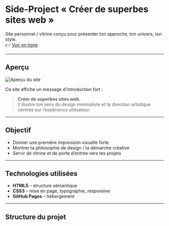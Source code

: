 # Side-Project « Créer de superbes sites web »

Site personnel / vitrine conçu pour présenter ton approche, ton univers, ton style.  
👉 [Voir en ligne](https://el-cassegrain.github.io/side-project/)

---

## Aperçu

![Aperçu du site](https://el-cassegrain.github.io/side-project/screenshot.JPG)

Ce site affiche un message d’introduction fort :  
> **Créer de superbes sites web.**  
Il illustre ton sens du design minimaliste et ta direction artistique centrée sur l’expérience utilisateur.

---

## Objectif

- Donner une première impression visuelle forte  
- Montrer ta philosophie de design / ta démarche créative  
- Servir de vitrine et de porte d’entrée vers tes projets  

---

## Technologies utilisées

- **HTML5** – structure sémantique  
- **CSS3** – mise en page, typographie, responsive  
- **GitHub Pages** – hébergement  

---

## Structure du projet

